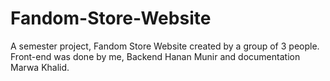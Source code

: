 # Fandom-Store-Website
A semester project, Fandom Store Website created by a group of 3  people. Front-end was done by me, Backend Hanan Munir and documentation Marwa Khalid. 

